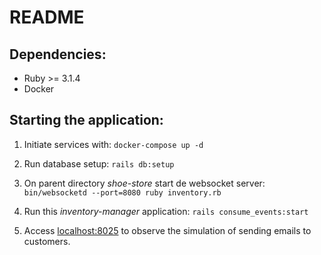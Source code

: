 # README

## Dependencies:
- Ruby >= 3.1.4
- Docker

## Starting the application:

1. Initiate services with: `docker-compose up -d`

2. Run database setup: `rails db:setup`

3. On parent directory *shoe-store* start de websocket server: `bin/websocketd --port=8080 ruby inventory.rb`

3. Run this *inventory-manager* application: `rails consume_events:start`

4. Access [localhost:8025](localhost:8025) to observe the simulation of sending emails to customers.
